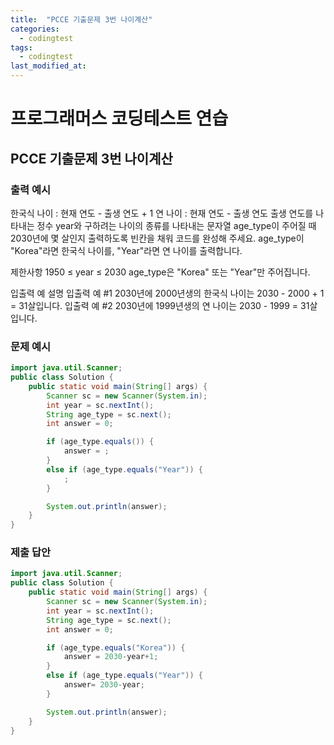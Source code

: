 ```yaml
---
title:  "PCCE 기출문제 3번 나이계산"
categories:
  - codingtest
tags:
  - codingtest
last_modified_at:
---
```


# 프로그래머스 코딩테스트 연습

## PCCE 기출문제 3번 나이계산 

### 출력 예시
한국식 나이 : 현재 연도 - 출생 연도 + 1
연 나이 : 현재 연도 - 출생 연도
출생 연도를 나타내는 정수 year와 구하려는 나이의 종류를 나타내는 문자열 age_type이 주어질 때 2030년에 몇 살인지 출력하도록 빈칸을 채워 코드를 완성해 주세요. age_type이 "Korea"라면 한국식 나이를, "Year"라면 연 나이를 출력합니다.

제한사항
1950 ≤ year ≤ 2030
age_type은 "Korea" 또는 "Year"만 주어집니다.

입출력 예 설명
입출력 예 #1
2030년에 2000년생의 한국식 나이는 2030 - 2000 + 1 = 31살입니다.
입출력 예 #2
2030년에 1999년생의 연 나이는 2030 - 1999 = 31살입니다.

### 문제 예시
```java
import java.util.Scanner;
public class Solution {
    public static void main(String[] args) {
        Scanner sc = new Scanner(System.in);
        int year = sc.nextInt();
        String age_type = sc.next();
        int answer = 0;

        if (age_type.equals()) {
            answer = ;
        }
        else if (age_type.equals("Year")) {
            ;
        }

        System.out.println(answer);
    }
}

```

### 제출 답안
```java
import java.util.Scanner;
public class Solution {
    public static void main(String[] args) {
        Scanner sc = new Scanner(System.in);
        int year = sc.nextInt();
        String age_type = sc.next();
        int answer = 0;

        if (age_type.equals("Korea")) {
            answer = 2030-year+1;
        }
        else if (age_type.equals("Year")) {
            answer= 2030-year;
        }

        System.out.println(answer);
    }
}

```